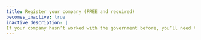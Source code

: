 ```yaml
---
title: Register your company (FREE and required)
becomes_inactive: true
inactive_description: |
If your company hasn’t worked with the government before, you’ll need to register with these systems. You MUST have completed your SAM registration BEFORE you can begin entering your proposal in FastLane. Start as soon as possible!
---
```

